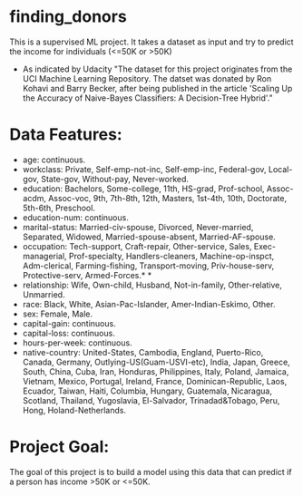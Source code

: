# finding_donors
This is a supervised ML project. It takes a dataset as input and try to predict the income for individuals (<=50K or >50K) 

- As indicated by Udacity "The dataset for this project originates from the UCI Machine Learning Repository. The datset was donated by Ron Kohavi and Barry Becker, after being published in the article 'Scaling Up the Accuracy of Naive-Bayes Classifiers: A Decision-Tree Hybrid'."

# Data Features: 
* age: continuous.
* workclass: Private, Self-emp-not-inc, Self-emp-inc, Federal-gov, Local-gov, State-gov, Without-pay, Never-worked.
* education: Bachelors, Some-college, 11th, HS-grad, Prof-school, Assoc-acdm, Assoc-voc, 9th, 7th-8th, 12th, Masters, 1st-4th, 10th, Doctorate, 5th-6th, Preschool.
* education-num: continuous.
* marital-status: Married-civ-spouse, Divorced, Never-married, Separated, Widowed, Married-spouse-absent, Married-AF-spouse.
* occupation: Tech-support, Craft-repair, Other-service, Sales, Exec-managerial, Prof-specialty, Handlers-cleaners, Machine-op-inspct, Adm-clerical, Farming-fishing, Transport-moving, Priv-house-serv, Protective-serv, Armed-Forces.* * 
* relationship: Wife, Own-child, Husband, Not-in-family, Other-relative, Unmarried.
* race: Black, White, Asian-Pac-Islander, Amer-Indian-Eskimo, Other.
* sex: Female, Male.
* capital-gain: continuous.
* capital-loss: continuous.
* hours-per-week: continuous.
* native-country: United-States, Cambodia, England, Puerto-Rico, Canada, Germany, Outlying-US(Guam-USVI-etc), India, Japan, Greece, South, China, Cuba, Iran, Honduras, Philippines, Italy, Poland, Jamaica, Vietnam, Mexico, Portugal, Ireland, France, Dominican-Republic, Laos, Ecuador, Taiwan, Haiti, Columbia, Hungary, Guatemala, Nicaragua, Scotland, Thailand, Yugoslavia, El-Salvador, Trinadad&Tobago, Peru, Hong, Holand-Netherlands.


# Project Goal: 
The goal of this project is to build a model using this data that can predict if a person has income >50K or <=50K. 


